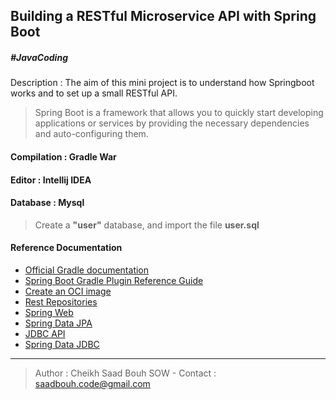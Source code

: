 ## Building a RESTful Microservice API with Spring Boot 
##### #JavaCoding
Description : 
The aim of this mini project is to understand how Springboot works and to set up a small RESTful API.
>Spring Boot is a framework that allows you to quickly start developing applications or services by providing the necessary dependencies and auto-configuring them.
#### Compilation : Gradle War
#### Editor : Intellij IDEA
#### Database : Mysql  
> Create a **"user"** database, and import the file **user.sql**



#### Reference Documentation  
* [Official Gradle documentation](https://docs.gradle.org)  
* [Spring Boot Gradle Plugin Reference Guide](https://docs.spring.io/spring-boot/docs/2.4.0/gradle-plugin/reference/html/)  
* [Create an OCI image](https://docs.spring.io/spring-boot/docs/2.4.0/gradle-plugin/reference/html/#build-image)  
* [Rest Repositories](https://docs.spring.io/spring-boot/docs/2.4.0/reference/htmlsingle/#howto-use-exposing-spring-data-repositories-rest-endpoint)  
* [Spring Web](https://docs.spring.io/spring-boot/docs/2.4.0/reference/htmlsingle/#boot-features-developing-web-applications)  
* [Spring Data JPA](https://docs.spring.io/spring-boot/docs/2.4.0/reference/htmlsingle/#boot-features-jpa-and-spring-data)  
* [JDBC API](https://docs.spring.io/spring-boot/docs/2.4.0/reference/htmlsingle/#boot-features-sql)  
* [Spring Data JDBC](https://docs.spring.io/spring-data/jdbc/docs/current/reference/html/)

---

>Author : Cheikh Saad Bouh SOW -
>Contact : saadbouh.code@gmail.com
